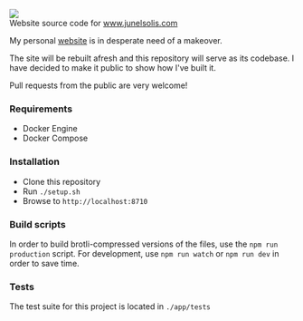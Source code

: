 ![](https://github.com/junelsolis/junelsolis/blob/master/app/public/images/logo.svg)  
Website source code for www.junelsolis.com

My personal [website](https://www.junelsolis.com) is in desperate need of a makeover. 

The site will be rebuilt afresh and this repository will serve as its codebase. I have decided to make it public to show how I've built it. 

Pull requests from the public are very welcome!

### Requirements
- Docker Engine
- Docker Compose

### Installation
- Clone this repository
- Run `./setup.sh`
- Browse to `http://localhost:8710`

### Build scripts
In order to build brotli-compressed versions of the files, use the `npm run production` script. For development, use `npm run watch` or `npm run dev` in order to save time.

### Tests
The test suite for this project is located in `./app/tests`